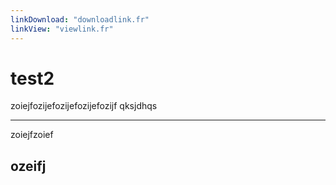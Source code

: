 ```yaml
---
linkDownload: "downloadlink.fr"
linkView: "viewlink.fr"
---
```

# test2
zoiejfozijefozijefozijefozijf
qksjdhqs
***
zoiejfzoief

## ozeifj
